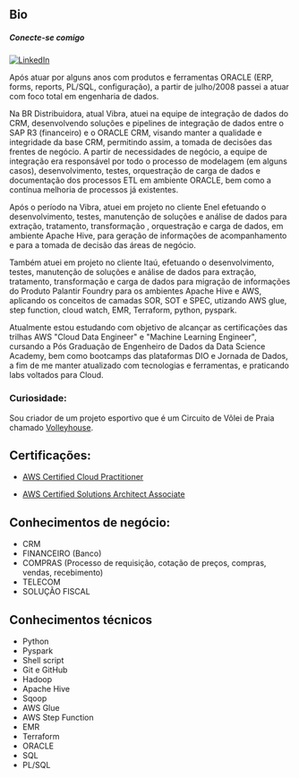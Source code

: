 
## Bio
##### Conecte-se comigo
[![LinkedIn](https://img.shields.io/badge/LinkedIn-0077B5?style=for-the-badge&logo=linkedin&logoColor=white)](https://www.linkedin.com/in/benedicto-rimola/)

Após atuar por alguns anos com produtos e ferramentas ORACLE (ERP, forms, reports, PL/SQL, configuração), a partir de julho/2008 passei a atuar com foco total em engenharia de dados.

Na BR Distribuidora, atual Vibra, atuei na equipe de integração de dados do CRM, desenvolvendo soluções e pipelines de integração de dados entre o SAP R3 (financeiro) e o ORACLE CRM, visando manter a qualidade e integridade da base CRM, permitindo assim, a tomada de decisões das frentes de negócio. 
A partir de necessidades de negócio, a equipe de integração era responsável por todo o processo de modelagem (em alguns casos), desenvolvimento, testes, orquestração de carga de dados e documentação dos processos ETL em ambiente ORACLE, bem como a contínua melhoria de processos já existentes. 

Após o período na Vibra, atuei em projeto no cliente Enel efetuando o desenvolvimento, testes, manutenção de soluções e análise de dados para extração, tratamento, transformação , orquestração e carga de dados, em ambiente Apache Hive, para geração de informações de acompanhamento e para a tomada de decisão das áreas de negócio. 

Também atuei em projeto no cliente Itaú, efetuando o desenvolvimento, testes, manutenção de soluções e análise de dados para extração, tratamento, transformação e carga de dados para migração de informações do Produto Palantir Foundry para os ambientes Apache Hive e AWS, aplicando os conceitos de camadas SOR, SOT e SPEC, utizando AWS glue, step function, cloud watch, EMR, Terraform, python, pyspark.

Atualmente estou estudando com objetivo de alcançar as certificações das trilhas AWS "Cloud Data Engineer" e "Machine Learning Engineer", cursando a Pós Graduação de Engenheiro de Dados da Data Science Academy, bem como bootcamps das plataformas  DIO e Jornada de Dados, a fim de me manter atualizado com tecnologias e ferramentas, e praticando labs voltados para Cloud.

### Curiosidade:
Sou criador de um projeto esportivo que é um Circuito de Vôlei de Praia chamado [Volleyhouse](https://www.instagram.com/volleyhouse.com.br/).

## Certificações:
- [AWS Certified Cloud Practitioner](https://www.credly.com/badges/8d74d621-1152-4041-b15f-9d1c1b8a4a77/public_url)

- [AWS Certified Solutions Architect Associate](https://www.credly.com/badges/14e352dd-4ccf-4159-91b1-e09270a12bca/public_url)

## Conhecimentos de negócio:
- CRM
- FINANCEIRO (Banco)
- COMPRAS (Processo de requisição, cotação de preços, compras, vendas, recebimento)
- TELECOM
- SOLUÇÃO FISCAL


## Conhecimentos técnicos
- Python
- Pyspark
- Shell script
- Git e GitHub
- Hadoop
- Apache Hive
- Sqoop
- AWS Glue
- AWS Step Function
- EMR
- Terraform
- ORACLE
- SQL
- PL/SQL
